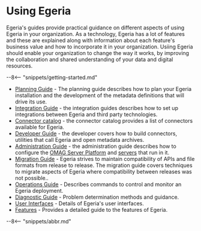 <!-- SPDX-License-Identifier: CC-BY-4.0 -->
<!-- Copyright Contributors to the ODPi Egeria project. -->

# Using Egeria

Egeria's guides provide practical guidance on different aspects of using Egeria in your organization.  As a technology, Egeria has a lot of features and these are explained along with information about each feature's business value and how to incorporate it in your organization.  Usiing Egeria should enable your organization to change the way it works, by improving the collaboration and shared understanding of your data and digital resources.

--8<-- "snippets/getting-started.md"

* [Planning Guide](/guides/planning) - The planning guide describes how to plan your Egeria installation and the development of the metadata definitions that will drive its use.
* [Integration Guide](/guides/integration) - the integration guides describes how to set up integrations between Egeria and third party technologies.
* [Connector catalog](/connectors) - the connector catalog provides a list of connectors available for Egeria.
* [Developer Guide](/guides/developer) - the developer covers how to build connectors, utilities that call Egeria and open metadata archives.
* [Administration Guide](/guides/admin) - the administration guide describes how to configure the [OMAG Server Platform](/concepts/ompag-server-platform) and [servers](/concepts/omag-server) that run in it.
* [Migration Guide](/guides/migration/migrating-configuration-documents) - Egeria strives to maintain compatibility of APIs and file formats from release to release.  The migration guide covers techniques to migrate aspects of Egeria where compatibility between releases was not possible..
* [Operations Guide](/guides/operations/overview) - Describes commands to control and monitor an Egeria deployment.
* [Diagnostic Guide](/guides/diagnostic/overview) - Problem determination methods and guidance.
* [User Interfaces](/user-interfaces) - Details of Egeria's user interfaces.
* [Features](/features) - Provides a detailed guide to the features of Egeria.

--8<-- "snippets/abbr.md"